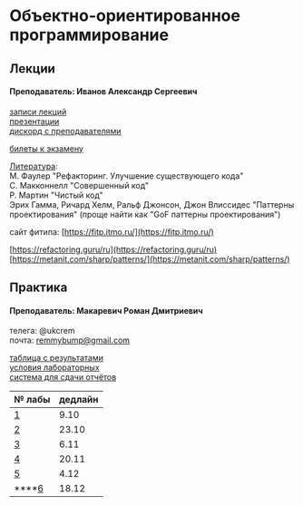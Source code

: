 # Объектно-ориентированное программирование

## Лекции

#### Преподаватель: Иванов Александр Сергеевич

[записи лекций](https://yadi.sk/d/iGz5-Vunb5dKHA?w=1)  
[презентации](https://drive.google.com/drive/folders/1qvI4ni8HoIOSDKjV4QiZ_6zkIS1vuqe3)  
[дискорд с преподавателями](https://discord.gg/gKdnQSS)

[билеты к экзамену](https://docs.google.com/document/d/1ldXtUY9I-qzolhb-BApU97QB99oJ2NkRT_y_Palm2IA/edit)

[Литература](https://drive.google.com/drive/folders/1q4x9Tc9THbZ3Y84ECoLom14fahGBEXjE):  
М. Фаулер "Рефакторинг. Улучшение существующего кода"   
С. Макконнелл "Совершенный код"   
Р. Мартин "Чистый код"   
Эрих Гамма, Ричард Хелм, Ральф Джонсон, Джон Влиссидес "Паттерны проектирования" \(проще найти как "GoF паттерны проектирования"\)

сайт фитипа: [https://fitp.itmo.ru/](https://fitp.itmo.ru/)

[https://refactoring.guru/ru](https://refactoring.guru/ru)  
[https://metanit.com/sharp/patterns/](https://metanit.com/sharp/patterns/)

## Практика

#### Преподаватель: Макаревич Роман Дмитриевич

телега: @ukcrem  
почта: remmybump@gmail.com

[таблица с результатами](https://docs.google.com/spreadsheets/d/1H75MoSvL-165x5aM-p26eFZcY57UYx0gPtOHhvpGYGw/edit#gid=1537782059)  
[условия лабораторных](https://drive.google.com/drive/folders/1-KTjB994_y5f6Es5lCE0y6L4tMRQhMq_)  
[система для сдачи отчётов](https://reports.artrey.ru/login/?next=/)

| № лабы | дедлайн |
| :--- | :--- |
| [1](https://drive.google.com/file/d/1Ix7LU9z4__JpJvw51dmfDKPZZBLytHwQ/view) | 9.10 |
| [2](https://drive.google.com/file/d/1ViC1FsIwxHTf246AyjHJj5EwtJbFWTAe/view) | 23.10 |
| [3](https://drive.google.com/file/d/1pGCHcygqaV9vym1HIrh8FbEeVCqDdUap/view) | 6.11 |
| [4](https://drive.google.com/file/d/1nxHyGmKlXNUQh5bV5D33lnXejEpXcVFn/view) | 20.11 |
| [5](https://drive.google.com/file/d/1MsF9qSQB_Zx_ISSFODS-3g_tx6FE6xnq/view) | 4.12 |
| \*\*\*\*[6](https://drive.google.com/file/d/1vm8SiVLU1cx9aWHdKu1Sb1oBrvRSr9Ue/view) | 18.12 |

